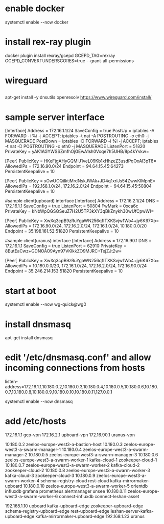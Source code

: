 # enable docker
systemctl enable --now docker

# install rex-ray plugin
docker plugin install rexray/gcepd GCEPD_TAG=rexray GCEPD_CONVERTUNDERSCORES=true --grant-all-permissions

##
# wireguard
##

apt-get install -y dnsutils openresolv
https://www.wireguard.com/install/


# sample server interface
[Interface]
Address = 172.16.1.1/24
SaveConfig = true
PostUp = iptables -A FORWARD -i %i -j ACCEPT; iptables -t nat -A POSTROUTING -o eth0 -j MASQUERADE
PostDown = iptables -D FORWARD -i %i -j ACCEPT; iptables -t nat -D POSTROUTING -o eth0 -j MASQUERADE
ListenPort = 51820
PrivateKey = yAK1AGYWSSZmfhOjGEwA1sh0Vcqe7h5UHB/8p4kYvkw=

[Peer]
PublicKey = HKeFjgAHyGQMIJ1veL09Kb1xHhzeZ3usdPqOxAl3pT8=
AllowedIPs = 172.16.90.0/24
Endpoint = 94.64.15.45:64273
PersistentKeepalive = 10

[Peer]
PublicKey = xOwUOQilktiMrdNskJWAk+JD4q1xrlJs54ZwwKlMpnE=
AllowedIPs = 192.168.1.0/24, 172.16.2.0/24
Endpoint = 94.64.15.45:50804
PersistentKeepalive = 10


#sample client(upboard) interface
[Interface]
Address = 172.16.2.1/24
DNS = 172.16.1.1
SaveConfig = true
ListenPort = 50804
FwMark = 0xca6c
PrivateKey = kNbWpQGSQSeuZ7H2U5TP3kXY3qBkZnykh30wUfCpwWI=

[Peer]
PublicKey = XwXq3cpB9zRuYgaWN256qfITXKSvjw1Wo4+jy6K67Xo=
AllowedIPs = 172.16.90.0/24, 172.16.2.0/24, 172.16.1.0/24, 10.180.0.0/20
Endpoint = 35.198.161.52:51820
PersistentKeepalive = 10


#sample client(uranus) interface
[Interface]
Address = 172.16.90.1
DNS = 172.16.1.1
SaveConfig = true
ListenPort = 62910
PrivateKey = 8ButEaCwz+GDNOAO9Ayn97VKIkkZO9MJRC+TejZJt2w=

[Peer]
PublicKey = XwXq3cpB9zRuYgaWN256qfITXKSvjw1Wo4+jy6K67Xo=
AllowedIPs = 10.180.0.0/20, 172.16.1.0/24, 172.16.2.0/24, 172.16.90.0/24
Endpoint = 35.246.214.153:51820
PersistentKeepalive = 10

# start at boot
systemctl enable --now wg-quick@wg0

# install dnsmasq
apt-get install dnsmasq
# edit '/etc/dnsmasq.conf' and allow incoming connections from hosts
listen-address=172.16.1.1,10.180.0.2,10.180.0.3,10.180.0.4,10.180.0.5,10.180.0.6,10.180.0.7,10.180.0.8,10.180.0.9,10.180.0.10,10.180.0.11,127.0.0.1

systemctl enable --now dnsmasq


# add /etc/hosts

172.16.1.1      gcp-vpn
172.16.2.1      upboard-vpn
172.16.90.1     uranus-vpn

10.180.0.2      zeelos-europe-west3-a-bastion-host
10.180.0.3      zeelos-europe-west3-a-swarm-manager-1
10.180.0.4      zeelos-europe-west3-a-swarm-manager-2
10.180.0.5      zeelos-europe-west3-a-swarm-manager-3
10.180.0.6      zeelos-europe-west3-a-swarm-worker-1 kafka-cloud-1 zookeeper-cloud-1
10.180.0.7      zeelos-europe-west3-a-swarm-worker-2 kafka-cloud-2 zookeeper-cloud-2
10.180.0.8      zeelos-europe-west3-a-swarm-worker-3 kafka-cloud-3 zookeeper-cloud-3
10.180.0.9      zeelos-europe-west3-a-swarm-worker-4 schema-registry-cloud rest-cloud kafka-mirrormaker-upboard
10.180.0.10     zeelos-europe-west3-a-swarm-worker-5 orientdb influxdb grafana prometheus alertmanager unsee
10.180.0.11     zeelos-europe-west3-a-swarm-worker-6 connect-influxdb connect-leshan-asset

192.168.1.10    upboard kafka-upboard-edge zookeeper-upboard-edge schema-registry-upboard-edge rest-upboard-edge leshan-server-kafka-upboard-edge kafka-mirrormaker-upboard-edge
192.168.1.23    uranus

